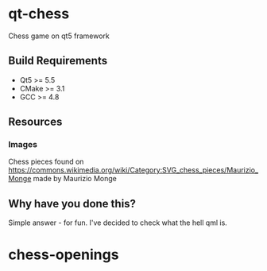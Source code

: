 # qt-chess
Chess game on qt5 framework

## Build Requirements
* Qt5 >= 5.5
* CMake >= 3.1
* GCC >= 4.8

## Resources
### Images
Chess pieces found on https://commons.wikimedia.org/wiki/Category:SVG_chess_pieces/Maurizio_Monge
made by Maurizio Monge

## Why have you done this?
Simple answer - for fun. I've decided to check what the hell qml is.
# chess-openings

